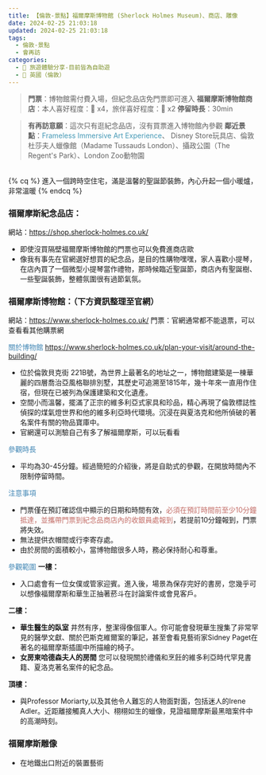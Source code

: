 ```yaml
---
title: 【倫敦-景點】福爾摩斯博物館 (Sherlock Holmes Museum)、商店、雕像
date: 2024-02-25 21:03:18
updated: 2024-02-25 21:03:18
tags:
  - 倫敦-景點
  - 會再訪
categories: 
  - 🌴 旅遊體驗分享-目前皆為自助遊
  - 🥥 英國（倫敦） 
---
```

>**門票**：博物館需付費入場，但紀念品店免門票即可進入
>**福爾摩斯博物館商店**：本人喜好程度：🌝 x4，旅伴喜好程度：🌝 x2
>**停留時長**：30min
<!-- more -->
>**有再訪意願**：這次只有逛紀念品店，沒有買票進入博物館內參觀
>**鄰近景點**：<font color=#4599B6>Frameless Immersive Art Experience</font>、	Disney Store玩具店、倫敦杜莎夫人蠟像館（Madame Tussauds London）、攝政公園（The Regent's Park）、London Zoo動物園

<br>
{% cq %} 進入一個跨時空住宅，滿是溫馨的聖誕節裝飾，內心升起一個小暖爐，非常溫暖 {% endcq %}
<br>

### 福爾摩斯紀念品店：
網站：https://shop.sherlock-holmes.co.uk/
+ 即使沒買隔壁福爾摩斯博物館的門票也可以免費進商店歐
+ 像我有事先在官網選好想買的紀念品，是目的性購物嘿嘿，家人喜歡小提琴，在店內買了一個微型小提琴當作禮物，那時候臨近聖誕節，商店內有聖誕樹、一些聖誕裝飾，整體氛圍很有過節氣氛。 

### 福爾摩斯博物館：（下方資訊整理至官網）
網站：https://www.sherlock-holmes.co.uk/
門票：官網通常都不能退票，可以查看看其他購票網

<font color=#4287B5>關於博物館</font>
https://www.sherlock-holmes.co.uk/plan-your-visit/around-the-building/
+ 位於倫敦貝克街 221B號，為世界上最著名的地址之一，博物館建築是一棟華麗的四層喬治亞風格聯排別墅，其歷史可追溯至1815年，幾十年來一直用作住宿，但現在已被列為保護建築和文化遺產。
+ 空間小而溫馨，擺滿了正宗的維多利亞式家具和珍品，精心再現了倫敦標誌性偵探的煤氣燈世界和他的維多利亞時代環境。沉浸在與夏洛克和他所偵破的著名案件有關的物品寶庫中。
+ 官網還可以測驗自己有多了解福爾摩斯，可以玩看看
 
<font color=#4287B5>參觀時長</font>  
+ 平均為30-45分鐘。經過簡短的介紹後，將是自助式的參觀，在開放時間內不限制停留時間。

<font color=#4287B5>注意事項</font>
+ 門票僅在預訂確認信中顯示的日期和時間有效，<font color=#c36d67>必須在預訂時間前至少10分鐘抵達，並攜帶門票到紀念品商店內的收銀員處報到</font>，若提前10分鐘報到，門票將失效。
+ 無法提供衣帽間或行李寄存處。
+ 由於房間的面積較小，當博物館很多人時，務必保持耐心和尊重。

<font color=#4287B5>參觀範圍</font>
**一樓：**
 + 入口處會有一位女僕或管家迎賓。進入後，場景為保存完好的書房，您幾乎可以想像福爾摩斯和華生正抽著菸斗在討論案件或會見客戶。

**二樓：**
 + **華生醫生的臥室**
井然有序，整潔得像個軍人。你可能會發現華生搜集了非常罕見的醫學文獻、關於巴斯克維爾案的筆記，甚至會看見藝術家Sidney Paget在著名的福爾摩斯插圖中所描繪的椅子。
 + **女房東哈德森夫人的房間**
您可以發現關於禮儀和烹飪的維多利亞時代罕見書籍、夏洛克著名案件的紀念品。

**頂樓：**
 + 與Professor Moriarty,以及其他令人難忘的人物面對面，包括迷人的Irene Adler。近距離接觸真人大小、栩栩如生的蠟像，見證福爾摩斯最黑暗案件中的高潮時刻。

### 福爾摩斯雕像
 + 在地鐵出口附近的裝置藝術
